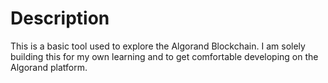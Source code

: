 # Description
This is a basic tool used to explore the Algorand Blockchain. I am solely building this for my own learning and to get comfortable developing on the Algorand platform.

